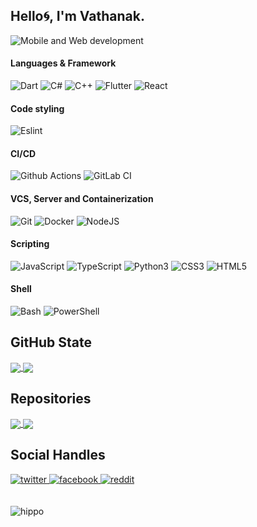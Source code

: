 


## Hello🌀, I'm Vathanak. 

![Mobile and Web development](https://pbs.twimg.com/profile_banners/1351473884483129344/1650075647/1500x500)



#### Languages & Framework

![Dart](https://img.shields.io/static/v1?message=Dart&logo=dart&style=for-the-badge&color=1f1e34&label=%20)
![C#](https://img.shields.io/static/v1?message=C%23&logo=c-sharp&style=for-the-badge&color=1f1e34&label=%20)
![C++](https://img.shields.io/static/v1?message=C%2B%2B&logo=cplusplus&style=for-the-badge&color=1f1e34&label=%20)
![Flutter](https://img.shields.io/static/v1?message=Flutter&logo=flutter&style=for-the-badge&color=1f1e34&label=%20)
![React](https://img.shields.io/static/v1?message=react&logo=react&style=for-the-badge&color=1f1e34&label=%20)

#### Code styling

![Eslint](https://img.shields.io/static/v1?message=Eslint&logo=eslint&style=for-the-badge&color=1f1e34&label=%20)

#### CI/CD

![Github Actions](https://img.shields.io/static/v1?message=Github%20Actions&logo=github-actions&style=for-the-badge&color=1f1e34&label=%20)
![GitLab CI](https://img.shields.io/static/v1?message=GitLab%20CI&logo=gitlab&style=for-the-badge&color=1f1e34&label=%20)

#### VCS, Server and Containerization

![Git](https://img.shields.io/static/v1?message=Git&logo=git&style=for-the-badge&color=1f1e34&label=%20)
![Docker](https://img.shields.io/static/v1?message=Docker&logo=docker&style=for-the-badge&color=1f1e34&label=%20)
![NodeJS](https://img.shields.io/static/v1?message=node&logo=node.js&style=for-the-badge&color=1f1e34&label=%20)

#### Scripting

![JavaScript](https://img.shields.io/static/v1?message=JavaScript&logo=javascript&style=for-the-badge&color=1f1e34&label=%20)
![TypeScript](https://img.shields.io/static/v1?message=TypeScript&logo=typescript&style=for-the-badge&color=1f1e34&label=%20)
![Python3](https://img.shields.io/static/v1?message=python&logo=python&style=for-the-badge&color=1f1e34&label=%20)
![CSS3](https://img.shields.io/static/v1?message=CSS3&logo=css3&style=for-the-badge&color=1f1e34&label=%20)
![HTML5](https://img.shields.io/static/v1?message=HTML5&logo=html5&style=for-the-badge&color=1f1e34&label=%20)

#### Shell

![Bash](https://img.shields.io/static/v1?message=Bash&logo=gnu-bash&style=for-the-badge&color=1f1e34&label=%20)
![PowerShell](https://img.shields.io/static/v1?message=PowerShell&logo=powershell&style=for-the-badge&color=1f1e34&label=%20)


## GitHub State

<a href="https://github.com/anuraghazra/github-readme-stats">
  <img align="center" src="https://github-readme-stats.vercel.app/api?username=vathanac&show_icons=true&hide=prs&theme=tokyonight" />
</a>
<a href="https://github.com/anuraghazra/github-readme-stats">
  <img align="center" src="https://github-readme-stats.vercel.app/api/top-langs/?username=vathanac&theme=tokyonight&layout=compact" />
</a>

  


## Repositories

<a href="https://github.com/anuraghazra/github-readme-stats">
  <img align="center" src="https://github-readme-stats.vercel.app/api/pin/?username=vathanac&repo=libcaf-&theme=react" />
</a>
<a href="https://github.com/anuraghazra/convoychat">
  <img align="center" src="https://github-readme-stats.vercel.app/api/pin/?username=vathanac&repo=sthsth&theme=react" />
</a>



## Social Handles

<a href="https://twitter.com/ns_vathanak" target="_blank">
<img src=https://img.shields.io/badge/twitter-%2300acee.svg?&style=for-the-badge&logo=twitter&logoColor=white alt=twitter style="margin-bottom: 5px;" />
</a>
<a href="https://www.facebook.com/nsvathanak" target="_blank">
<img src=https://img.shields.io/badge/facebook-%232E87FB.svg?&style=for-the-badge&logo=facebook&logoColor=white alt=facebook style="margin-bottom: 5px;" />
</a>  
<a href="https://www.reddit.com/user/Vathanak7/" target="_blank">
<img src="https://img.shields.io/badge/Reddit-FF4500?style=for-the-badge&logo=reddit&logoColor=white" alt=reddit style="margin-bottom: 5px;" />
</a>  
<br/>  

##

![hippo](https://gifdb.com/images/high/anime-fight-mikasa-ackerman-so3mf70oda4maosu.webp)

